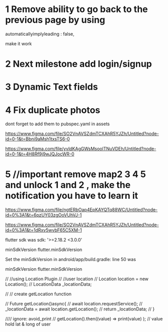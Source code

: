 # 1 Remove ability to go back  to the previous page by using 
automaticallyimplyleading : false,

make it work

# 2 Next milestone add login/signup


# 3 Dynamic Text fields


# 4 Fix duplicate photos

dont forget to add them to pubspec.yaml in assets

https://www.figma.com/file/SO2VnAVSZdmTCXAhR5YJZh/Untitled?node-id=0-1&t=Bbni9aMsh1txsTS6-0


https://www.figma.com/file/yvldKAgGWsMsoolTNuVDEh/Untitled?node-id=0-1&t=4H8Rf9j9wJQJocWR-0


 # 5 //important remove map2 3 4 5 and unlock 1 and 2 , make the notification you have to learn it
https://www.figma.com/file/ngtERbOap4EpKAYQTq88WC/Untitled?node-id=0%3A1&t=6pzUY03zgOoVUhVJ-1


https://www.figma.com/file/SO2VnAVSZdmTCXAhR5YJZh/Untitled?node-id=0%3A1&t=1dRxv5wvbF65C5XM-1


flutter sdk  was 
sdk: '>=2.18.2 <3.0.0'


minSdkVersion flutter.minSdkVersion


Set the minSdkVersion in android/app/build.gradle:
line 50 was 


minSdkVersion flutter.minSdkVersion



  // //using Location Plugin 
  // //user location
  // Location location = new Location();
  // LocationData _locationData;

  // // create getLocation function

  // Future<dynamic> getLocation()async{
  //   await location.requestService();
  //   _locationData = await location.getLocation();
  //   return _locationData;
  // }

//// ignore: avoid_print
// getLocation().then((value) => print(value) ); // value hold lat & long of user